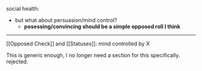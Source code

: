 social health:
- but what about persuasion/mind control?
	- **posessing/convincing should be a simple opposed roll I think**

---

[[Opposed Check]] and [[Statuses]]: mind controlled by X

This is generic enough, I no longer need a section for this specifically. rejected.
